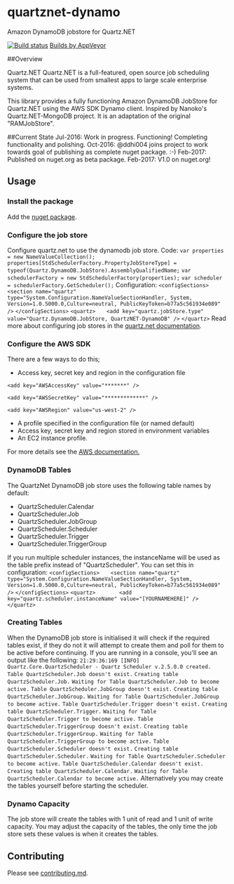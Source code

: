 # quartznet-dynamo
Amazon DynamoDB jobstore for Quartz.NET

[![Build status](https://ci.appveyor.com/api/projects/status/mgrgaj6ox3yhmrgg?svg=true)](https://ci.appveyor.com/project/lukeryannetnz/quartznet-dynamodb) [Builds by AppVeyor](https://ci.appveyor.com/project/lukeryannetnz/quartznet-dynamodb)

##Overview

Quartz.NET Quartz.NET is a full-featured, open source job scheduling system that can be used from smallest apps to large scale enterprise systems.

This library provides a fully functioning Amazon DynamoDB JobStore for Quartz.NET using the AWS SDK Dynamo client. Inspired by Nanoko's Quartz.NET-MongoDB project. It is an adaptation of the original "RAMJobStore".

##Current State
Jul-2016: Work in progress. Functioning! Completing functionality and polishing.
Oct-2016: @ddhi004 joins project to work towards goal of publishing as complete nuget package. :-)
Feb-2017: Published on nuget.org as beta package.
Feb-2017: V1.0 on nuget.org!

## Usage

### Install the package
Add the [nuget package](http://www.nuget.org/packages/QuartzNet-DynamoDB/).

### Configure the job store
Configure quartz.net to use the dynamodb job store. 
Code:
`var properties = new NameValueCollection();`
`properties[StdSchedulerFactory.PropertyJobStoreType] = typeof(Quartz.DynamoDB.JobStore).AssemblyQualifiedName;`
`var schedulerFactory = new StdSchedulerFactory(properties);`
`var scheduler = schedulerFactory.GetScheduler();`
Configuration: 
`<configSections>`
`	<section name="quartz" type="System.Configuration.NameValueSectionHandler, System, Version=1.0.5000.0,Culture=neutral, PublicKeyToken=b77a5c561934e089" />`
`</configSections>`
`<quartz>`
`	<add key="quartz.jobStore.type" value="Quartz.DynamoDB.JobStore, QuartzNET-DynamoDB" />`
`</quartz>`
Read more about configuring job stores in the [quartz.net documentation](https://www.quartz-scheduler.net/documentation/quartz-2.x/tutorial/job-stores.html).

### Configure the AWS SDK
There are a few ways to do this;
* Access key, secret key and region in the configuration file

`<add key="AWSAccessKey" value="*******" />`

`<add key="AWSSecretKey" value="*************" />`

`<add key="AWSRegion" value="us-west-2" />`
* A profile specified in the configuration file (or named default)
* Access key, secret key and region stored in environment variables
* An EC2 instance profile.

For more details see the [AWS documentation.](http://docs.aws.amazon.com/sdk-for-net/v2/developer-guide/net-dg-config-creds.html)

### DynamoDB Tables
The QuartzNet DynamoDB job store uses the following table names by default:
* QuartzScheduler.Calendar
* QuartzScheduler.Job
* QuartzScheduler.JobGroup
* QuartzScheduler.Scheduler
* QuartzScheduler.Trigger
* QuartzScheduler.TriggerGroup

If you run multiple scheduler instances, the instanceName will be used as the table prefix instead of "QuartzScheduler". You can set this in configuration:
`<configSections>`
`	<section name="quartz" type="System.Configuration.NameValueSectionHandler, System, Version=1.0.5000.0,Culture=neutral, PublicKeyToken=b77a5c561934e089" />`
`</configSections>`
`<quartz>`
`		<add key="quartz.scheduler.instanceName" value="[YOURNAMEHERE]" />`
`</quartz>`

### Creating Tables
When the DynamoDB job store is initialised it will check if the required tables exist, if they do not it will attempt to create them and poll for them to be active before continuing. If you are running in a console, you'll see an output like the following:
`21:29:36:169 [INFO]  Quartz.Core.QuartzScheduler - Quartz Scheduler v.2.5.0.0 created.`
`Table QuartzScheduler.Job doesn't exist.`
`Creating table QuartzScheduler.Job.`
`Waiting for Table QuartzScheduler.Job to become active.`
`Table QuartzScheduler.JobGroup doesn't exist.`
`Creating table QuartzScheduler.JobGroup.`
`Waiting for Table QuartzScheduler.JobGroup to become active.`
`Table QuartzScheduler.Trigger doesn't exist.`
`Creating table QuartzScheduler.Trigger.`
`Waiting for Table QuartzScheduler.Trigger to become active.`
`Table QuartzScheduler.TriggerGroup doesn't exist.`
`Creating table QuartzScheduler.TriggerGroup.`
`Waiting for Table QuartzScheduler.TriggerGroup to become active.`
`Table QuartzScheduler.Scheduler doesn't exist.`
`Creating table QuartzScheduler.Scheduler.`
`Waiting for Table QuartzScheduler.Scheduler to become active.`
`Table QuartzScheduler.Calendar doesn't exist.`
`Creating table QuartzScheduler.Calendar.`
`Waiting for Table QuartzScheduler.Calendar to become active.`
Alternatively you may create the tables yourself before starting the scheduler.

### Dynamo Capacity
The job store will create the tables with 1 unit of read and 1 unit of write capacity.
You may adjust the capacity of the tables, the only time the job store sets these values is when it creates the tables. 

## Contributing

Please see [contributing.md](/CONTRIBUTING.md).